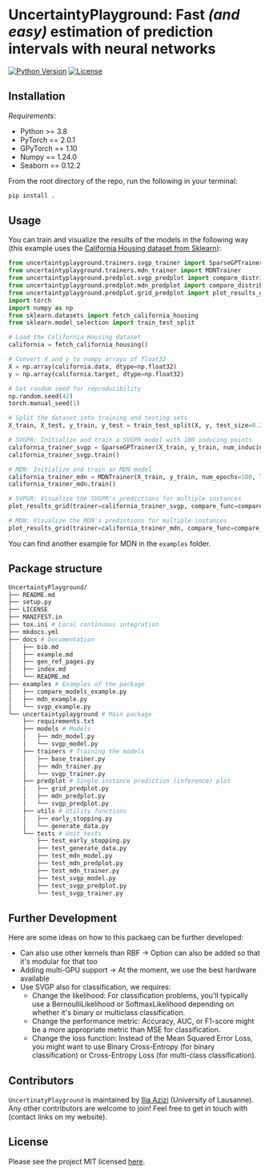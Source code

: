 # **UncertaintyPlayground**: Fast *(and easy)* estimation of prediction intervals with neural networks

<!-- CI test badge will be added once the repo is made public -->
<!-- ![CI Test Suite](https://github.com/unco3892/UncertaintyPlayground/actions/workflows/ci_test.yml/badge.svg?branch=main) -->
[![Python Version](https://img.shields.io/badge/python-3.8+-green.svg)](https://www.python.org/downloads/)
[![License](https://img.shields.io/badge/license-MIT-green.svg)](LICENSE)

## Installation

*Requirements*:
- Python >= 3.8
- PyTorch == 2.0.1
- GPyTorch == 1.10
- Numpy == 1.24.0
- Seaborn == 0.12.2

From the root directory of the repo, run the following in your terminal:

```bash
pip install .
```

## Usage

You can train and visualize the results of the models in the following way (this example uses the [California Housing dataset from Sklearn](https://scikit-learn.org/stable/modules/generated/sklearn.datasets.fetch_california_housing.html)):

```python
from uncertaintyplayground.trainers.svgp_trainer import SparseGPTrainer
from uncertaintyplayground.trainers.mdn_trainer import MDNTrainer
from uncertaintyplayground.predplot.svgp_predplot import compare_distributions_svgpr
from uncertaintyplayground.predplot.mdn_predplot import compare_distributions_mdn
from uncertaintyplayground.predplot.grid_predplot import plot_results_grid
import torch
import numpy as np
from sklearn.datasets import fetch_california_housing
from sklearn.model_selection import train_test_split

# Load the California Housing dataset
california = fetch_california_housing()

# Convert X and y to numpy arrays of float32
X = np.array(california.data, dtype=np.float32)
y = np.array(california.target, dtype=np.float32)

# Set random seed for reproducibility
np.random.seed(42)
torch.manual_seed(1)

# Split the dataset into training and testing sets
X_train, X_test, y_train, y_test = train_test_split(X, y, test_size=0.2, random_state=42)

# SVGPR: Initialize and train a SVGPR model with 100 inducing points
california_trainer_svgp = SparseGPTrainer(X_train, y_train, num_inducing_points=100, num_epochs=30, batch_size=512, lr=0.1, patience=3)
california_trainer_svgp.train()

# MDN: Initialize and train an MDN model
california_trainer_mdn = MDNTrainer(X_train, y_train, num_epochs=100, lr=0.001, dense1_units=50, n_gaussians=10)
california_trainer_mdn.train()

# SVPGR: Visualize the SVGPR's predictions for multiple instances
plot_results_grid(trainer=california_trainer_svgp, compare_func=compare_distributions_svgpr, X_test=X_test, Y_test=y_test, indices=[900, 500], ncols=2)

# MDN: Visualize the MDN's predictions for multiple instances
plot_results_grid(trainer=california_trainer_mdn, compare_func=compare_distributions_mdn, X_test=X_test, Y_test=y_test, indices=[900, 500], ncols=2)
```

You can find another example for MDN in the `examples` folder.

<!-- ## Examples, Tutorials, and Documentation -->

## Package structure

```bash
UncertaintyPlayground/
├── README.md
├── setup.py
├── LICENSE
├── MANIFEST.in
├── tox.ini # Local continuous integration
├── mkdocs.yml
├── docs # Documentation
│   ├── bib.md
│   ├── example.md
│   ├── gen_ref_pages.py
│   ├── index.md
│   └── README.md
├── examples # Examples of the package
│   ├── compare_models_example.py
│   ├── mdn_example.py
│   └── svgp_example.py
└── uncertaintyplayground # Main package
    ├── requirements.txt
    ├── models # Models
    │   ├── mdn_model.py
    │   └── svgp_model.py
    ├── trainers # Training the models
    │   ├── base_trainer.py
    │   ├── mdn_trainer.py
    │   └── svgp_trainer.py
    ├── predplot # Single instance prediction (inference) plot
    │   ├── grid_predplot.py
    │   ├── mdn_predplot.py
    │   └── svgp_predplot.py
    ├── utils # Utility functions
    │   ├── early_stopping.py
    │   └── generate_data.py
    └── tests # Unit tests
        ├── test_early_stopping.py
        ├── test_generate_data.py
        ├── test_mdn_model.py
        ├── test_mdn_predplot.py
        ├── test_mdn_trainer.py
        ├── test_svgp_model.py
        ├── test_svgp_predplot.py
        └── test_svgp_trainer.py
```

## Further Development
Here are some ideas on how to this packaeg can be further developed:
- Can also use other kernels than RBF -> Option can also be added so that it's modular for that too
- Adding multi-GPU support -> At the moment, we use the best hardware available
- Use SVGP also for classification, we requires:
    - Change the likelihood: For classification problems, you'll typically use a BernoulliLikelihood or SoftmaxLikelihood depending on whether it's binary or multiclass classification.
    - Change the performance metric: Accuracy, AUC, or F1-score might be a more appropriate metric than MSE for classification.
    - Change the loss function: Instead of the Mean Squared Error Loss, you might want to use Binary Cross-Entropy (for binary classification) or Cross-Entropy Loss (for multi-class classification).

## Contributors

`UncertinatyPlayground` is maintained by [Ilia Azizi](https://iliaazizi.com/) (University of Lausanne). Any other contributors are welcome to join! Feel free to get in touch with (contact links on my website).
<!-- Please see the [contributing guide](CONTRIBUTING.md) for more details. -->

## License

Please see the project MIT licensed [here](LICENSE).